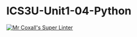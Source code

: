 # ICS3U-Unit1-04-Python

[![Mr Coxall's Super Linter](https://github.com/venika-sem/ICS3U-Unit1-04-Python/workflows/Mr%20Coxall's%20Super%20Linter/badge.svg)](https://github.com/venika-sem/ICS3U-Unit1-04-Python/actions/)
